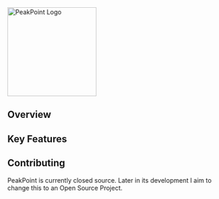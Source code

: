 <img src="https://github.com/Thomasjpw/PeakPoint/blob/main/PeakPointLogo.png?raw=true" alt="PeakPoint Logo" width="200"/>

## Overview

## Key Features

## Contributing
PeakPoint is currently closed source. Later in its development I aim to change this to an Open Source Project.
